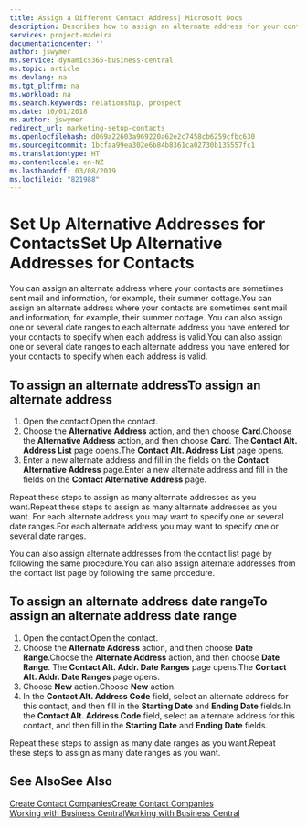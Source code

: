 ```yaml
---
title: Assign a Different Contact Address| Microsoft Docs
description: Describes how to assign an alternate address for your contacts or prospects, where they are sometimes sent information.
services: project-madeira
documentationcenter: ''
author: jswymer
ms.service: dynamics365-business-central
ms.topic: article
ms.devlang: na
ms.tgt_pltfrm: na
ms.workload: na
ms.search.keywords: relationship, prospect
ms.date: 10/01/2018
ms.author: jswymer
redirect_url: marketing-setup-contacts
ms.openlocfilehash: d069a22603a969220a62e2c7458cb6259cfbc630
ms.sourcegitcommit: 1bcfaa99ea302e6b84b8361ca02730b135557fc1
ms.translationtype: HT
ms.contentlocale: en-NZ
ms.lasthandoff: 03/08/2019
ms.locfileid: "821988"
---
```

# <a name="set-up-alternative-addresses-for-contacts"></a><span data-ttu-id="26f40-103">Set Up Alternative Addresses for Contacts</span><span class="sxs-lookup"><span data-stu-id="26f40-103">Set Up Alternative Addresses for Contacts</span></span>
<span data-ttu-id="26f40-104">You can assign an alternate address where your contacts are sometimes sent mail and information, for example, their summer cottage.</span><span class="sxs-lookup"><span data-stu-id="26f40-104">You can assign an alternate address where your contacts are sometimes sent mail and information, for example, their summer cottage.</span></span> <span data-ttu-id="26f40-105">You can also assign one or several date ranges to each alternate address you have entered for your contacts to specify when each address is valid.</span><span class="sxs-lookup"><span data-stu-id="26f40-105">You can also assign one or several date ranges to each alternate address you have entered for your contacts to specify when each address is valid.</span></span>

## <a name="to-assign-an-alternate-address"></a><span data-ttu-id="26f40-106">To assign an alternate address</span><span class="sxs-lookup"><span data-stu-id="26f40-106">To assign an alternate address</span></span>
1. <span data-ttu-id="26f40-107">Open the contact.</span><span class="sxs-lookup"><span data-stu-id="26f40-107">Open the contact.</span></span>
2. <span data-ttu-id="26f40-108">Choose the **Alternative Address** action, and then choose **Card**.</span><span class="sxs-lookup"><span data-stu-id="26f40-108">Choose the **Alternative Address** action, and then choose **Card**.</span></span> <span data-ttu-id="26f40-109">The **Contact Alt. Address List** page opens.</span><span class="sxs-lookup"><span data-stu-id="26f40-109">The **Contact Alt. Address List** page opens.</span></span>
3. <span data-ttu-id="26f40-110">Enter a new alternate address and fill in the fields on the **Contact Alternative Address** page.</span><span class="sxs-lookup"><span data-stu-id="26f40-110">Enter a new alternate address and fill in the fields on the **Contact Alternative Address** page.</span></span>

<span data-ttu-id="26f40-111">Repeat these steps to assign as many alternate addresses as you want.</span><span class="sxs-lookup"><span data-stu-id="26f40-111">Repeat these steps to assign as many alternate addresses as you want.</span></span> <span data-ttu-id="26f40-112">For each alternate address you may want to specify one or several date ranges.</span><span class="sxs-lookup"><span data-stu-id="26f40-112">For each alternate address you may want to specify one or several date ranges.</span></span>

<span data-ttu-id="26f40-113">You can also assign alternate addresses from the contact list page by following the same procedure.</span><span class="sxs-lookup"><span data-stu-id="26f40-113">You can also assign alternate addresses from the contact list page by following the same procedure.</span></span>

## <a name="to-assign-an-alternate-address-date-range"></a><span data-ttu-id="26f40-114">To assign an alternate address date range</span><span class="sxs-lookup"><span data-stu-id="26f40-114">To assign an alternate address date range</span></span>
1. <span data-ttu-id="26f40-115">Open the contact.</span><span class="sxs-lookup"><span data-stu-id="26f40-115">Open the contact.</span></span>
2. <span data-ttu-id="26f40-116">Choose the **Alternate Address** action, and then choose **Date Range**.</span><span class="sxs-lookup"><span data-stu-id="26f40-116">Choose the **Alternate Address** action, and then choose **Date Range**.</span></span> <span data-ttu-id="26f40-117">The **Contact Alt. Addr. Date Ranges** page opens.</span><span class="sxs-lookup"><span data-stu-id="26f40-117">The **Contact Alt. Addr. Date Ranges** page opens.</span></span>
3. <span data-ttu-id="26f40-118">Choose **New** action.</span><span class="sxs-lookup"><span data-stu-id="26f40-118">Choose **New** action.</span></span>
4. <span data-ttu-id="26f40-119">In the **Contact Alt. Address Code** field, select an alternate address for this contact, and then fill in the **Starting Date** and **Ending Date** fields.</span><span class="sxs-lookup"><span data-stu-id="26f40-119">In the **Contact Alt. Address Code** field, select an alternate address for this contact, and then fill in the **Starting Date** and **Ending Date** fields.</span></span>

<span data-ttu-id="26f40-120">Repeat these steps to assign as many date ranges as you want.</span><span class="sxs-lookup"><span data-stu-id="26f40-120">Repeat these steps to assign as many date ranges as you want.</span></span>

## <a name="see-also"></a><span data-ttu-id="26f40-121">See Also</span><span class="sxs-lookup"><span data-stu-id="26f40-121">See Also</span></span>
[<span data-ttu-id="26f40-122">Create Contact Companies</span><span class="sxs-lookup"><span data-stu-id="26f40-122">Create Contact Companies</span></span>](marketing-create-contact-companies.md)  
[<span data-ttu-id="26f40-123">Working with Business Central</span><span class="sxs-lookup"><span data-stu-id="26f40-123">Working with Business Central</span></span>](ui-work-product.md)
